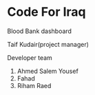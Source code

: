 # Code For Iraq
Blood Bank dashboard

Taif Kudair(project manager)

Developer team
1. Ahmed Salem Yousef
2. Fahad
3. Riham Raed

